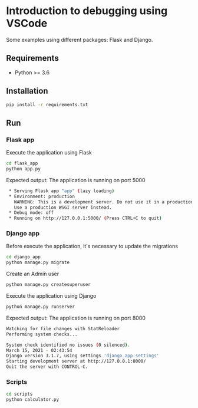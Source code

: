 # Introduction to debugging using VSCode

Some examples using different packages: Flask and Django.

## Requirements

- Python >= 3.6

## Installation

```bash
pip install -r requirements.txt
```

## Run

### Flask app

Execute the application using Flask

```bash
cd flask_app
python app.py
```

Expected output: The application is running on port 5000

```bash
 * Serving Flask app "app" (lazy loading)
 * Environment: production
   WARNING: This is a development server. Do not use it in a production deployment.
   Use a production WSGI server instead.
 * Debug mode: off
 * Running on http://127.0.0.1:5000/ (Press CTRL+C to quit)
```

### Django app

Before execute the application, it's necessary to update the migrations

```bash
cd django_app
python manage.py migrate
```

Create an Admin user

```bash
python manage.py createsuperuser
```

Execute the application using Django


```bash
python manage.py runserver
```

Expected output: The application is running on port 8000

```bash
Watching for file changes with StatReloader
Performing system checks...

System check identified no issues (0 silenced).
March 15, 2021 - 02:43:54
Django version 3.1.7, using settings 'django_app.settings'
Starting development server at http://127.0.0.1:8000/
Quit the server with CONTROL-C.
```

### Scripts

```bash
cd scripts
python calculator.py
```
